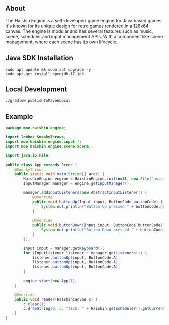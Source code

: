 ## About

The Haishin Engine is a self-developed game engine for Java based games. It's known for its unique design for
retro games rendered in a 128x64 canvas. The engine is modular and has several features such as music, scene, scheduler
and input management APIs. With a component like scene management, where each scene has its own lifecycle.

## Java SDK Installation

```
sudo apt update && sudo apt upgrade -y
sudo apt-get install openjdk-17-jdk
```

## Local Development

```
./gradlew publishToMavenLocal
```

## Example

```java
package moe.haishin.engine;

import lombok.SneakyThrows;
import moe.haishin.engine.input.*;
import moe.haishin.engine.scene.Scene;

import java.io.File;

public class App extends Scene {
    @SneakyThrows
    public static void main(String[] args) {
        HaishinEngine engine = HaishinEngine.init(null, new File("assets"), "Haishin Engine Test");
        InputManager manager = engine.getInputManager();

        manager.addInputListeners(new AbstractInputListener() {
            @Override
            public void buttonUp(Input input, ButtonCode buttonCode) {
                System.out.println("Button Up pressed " + buttonCode.name());
            }

            @Override
            public void buttonDown(Input input, ButtonCode buttonCode) {
                System.out.println("Button Down pressed " + buttonCode.name());
            }
        });

        Input input = manager.getKeyboard();
        for (InputListener listener : manager.getListeners()) {
            listener.buttonUp(input, ButtonCode.A);
            listener.buttonUp(input, ButtonCode.A);
            listener.buttonUp(input, ButtonCode.A);
        }

        engine.start(new App());
    }

    @Override
    public void render(HaishinCanvas c) {
        c.clear();
        c.drawString(0, 5, "Tick: " + Haishin.getScheduler().getCurrentTick());
    }
}
```
